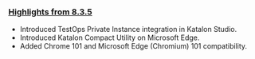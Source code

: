 ### [Highlights from 8.3.5](https://docs.katalon.com/katalon-studio/new/version-8x.html)

* Introduced TestOps Private Instance integration in Katalon Studio. 
* Introduced Katalon Compact Utility on Microsoft Edge. 
* Added Chrome 101 and Microsoft Edge (Chromium) 101 compatibility.
